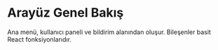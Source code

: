 # Arayüz Genel Bakış

Ana menü, kullanıcı paneli ve bildirim alanından oluşur. Bileşenler basit React fonksiyonlarıdır.
